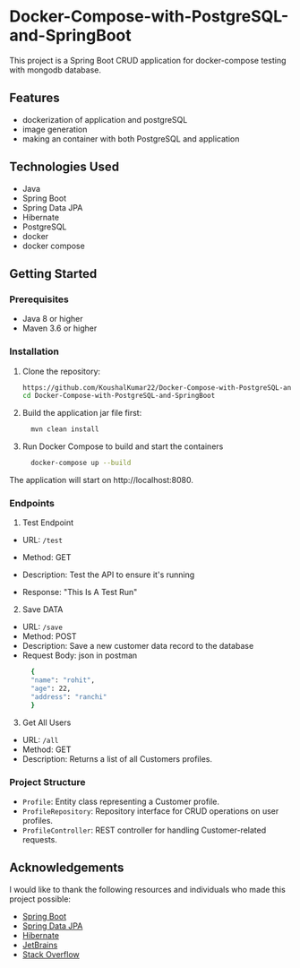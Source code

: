 # Docker-Compose-with-PostgreSQL-and-SpringBoot

This project is a Spring Boot CRUD application for docker-compose testing with mongodb database.

## Features

- dockerization of application and postgreSQL
- image generation
- making an container with both PostgreSQL and application

## Technologies Used

- Java
- Spring Boot
- Spring Data JPA
- Hibernate
- PostgreSQL
- docker
- docker compose

## Getting Started

### Prerequisites

- Java 8 or higher
- Maven 3.6 or higher

### Installation

1. Clone the repository:
   ```sh
   https://github.com/KoushalKumar22/Docker-Compose-with-PostgreSQL-and-SpringBoot.git
   cd Docker-Compose-with-PostgreSQL-and-SpringBoot
2. Build the application jar file first:
   ```sh
     mvn clean install
3. Run Docker Compose to build and start the containers
   ```sh
     docker-compose up --build
   
The application will start on http://localhost:8080.

### Endpoints

1. Test Endpoint
- URL: `/test`

- Method: GET

- Description: Test the API to ensure it's running

- Response: "This Is A Test Run"

2. Save DATA
- URL: `/save`
- Method: POST
- Description: Save a new customer data record to the database
- Request Body: json in postman
  ```sh
    {
    "name": "rohit",
    "age": 22,
    "address": "ranchi"
    }

3. Get All Users
- URL: `/all`
- Method: GET
- Description: Returns a list of all Customers profiles.
  
### Project Structure

- `Profile`: Entity class representing a Customer profile.
- `ProfileRepository`: Repository interface for CRUD operations on user profiles.
- `ProfileController`: REST controller for handling Customer-related requests.

## Acknowledgements

I would like to thank the following resources and individuals who made this project possible:

- [Spring Boot](https://spring.io/projects/spring-boot)
- [Spring Data JPA](https://spring.io/projects/spring-data-jpa)
- [Hibernate](http://hibernate.org/)
- [JetBrains](https://www.jetbrains.com/idea/)
- [Stack Overflow](https://stackoverflow.com/)
